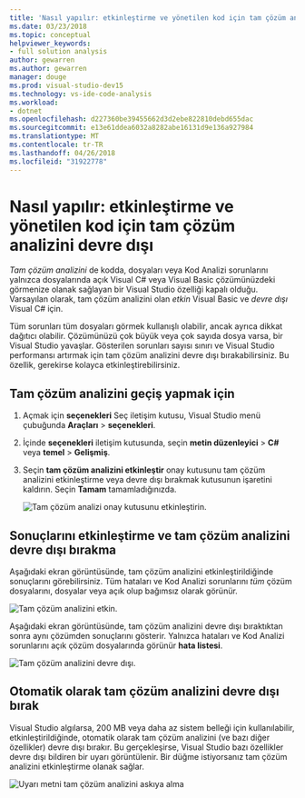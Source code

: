 ```yaml
---
title: 'Nasıl yapılır: etkinleştirme ve yönetilen kod için tam çözüm analizini devre dışı'
ms.date: 03/23/2018
ms.topic: conceptual
helpviewer_keywords:
- full solution analysis
author: gewarren
ms.author: gewarren
manager: douge
ms.prod: visual-studio-dev15
ms.technology: vs-ide-code-analysis
ms.workload:
- dotnet
ms.openlocfilehash: d227360be39455662d3d2ebe822810debd655dac
ms.sourcegitcommit: e13e61ddea6032a8282abe16131d9e136a927984
ms.translationtype: MT
ms.contentlocale: tr-TR
ms.lasthandoff: 04/26/2018
ms.locfileid: "31922778"
---
```

# <a name="how-to-enable-and-disable-full-solution-analysis-for-managed-code"></a>Nasıl yapılır: etkinleştirme ve yönetilen kod için tam çözüm analizini devre dışı

*Tam çözüm analizini* de kodda, dosyaları veya Kod Analizi sorunlarını yalnızca dosyalarında açık Visual C# veya Visual Basic çözümünüzdeki görmenize olanak sağlayan bir Visual Studio özelliği kapalı olduğu. Varsayılan olarak, tam çözüm analizini olan *etkin* Visual Basic ve *devre dışı* Visual C# için.

Tüm sorunları tüm dosyaları görmek kullanışlı olabilir, ancak ayrıca dikkat dağıtıcı olabilir. Çözümünüzü çok büyük veya çok sayıda dosya varsa, bir Visual Studio yavaşlar. Gösterilen sorunları sayısı sınırı ve Visual Studio performansı artırmak için tam çözüm analizini devre dışı bırakabilirsiniz. Bu özellik, gerekirse kolayca etkinleştirebilirsiniz.

## <a name="to-toggle-full-solution-analysis"></a>Tam çözüm analizini geçiş yapmak için

1. Açmak için **seçenekleri** Seç iletişim kutusu, Visual Studio menü çubuğunda **Araçları** > **seçenekleri**.

1. İçinde **seçenekleri** iletişim kutusunda, seçin **metin düzenleyici** > **C#** veya **temel**  >   **Gelişmiş**.

1. Seçin **tam çözüm analizini etkinleştir** onay kutusunu tam çözüm analizini etkinleştirme veya devre dışı bırakmak kutusunun işaretini kaldırın. Seçin **Tamam** tamamladığınızda.

    ![Tam çözüm analizi onay kutusunu etkinleştirin.](../code-quality/media/options-enable-full-solution-analysis.png)

## <a name="results-of-enabling-and-disabling-full-solution-analysis"></a>Sonuçlarını etkinleştirme ve tam çözüm analizini devre dışı bırakma

Aşağıdaki ekran görüntüsünde, tam çözüm analizini etkinleştirildiğinde sonuçlarını görebilirsiniz. Tüm hataları ve Kod Analizi sorunlarını *tüm* çözüm dosyalarını, dosyalar veya açık olup bağımsız olarak görünür.

![Tam çözüm analizini etkin.](../code-quality/media/fsa_enabled.png)

Aşağıdaki ekran görüntüsünde, tam çözüm analizini devre dışı bıraktıktan sonra aynı çözümden sonuçlarını gösterir. Yalnızca hataları ve Kod Analizi sorunlarını açık çözüm dosyalarında görünür **hata listesi**.

![Tam çözüm analizini devre dışı.](../code-quality/media/fsa_disabled.png)

## <a name="automatically-disable-full-solution-analysis"></a>Otomatik olarak tam çözüm analizini devre dışı bırak

Visual Studio algılarsa, 200 MB veya daha az sistem belleği için kullanılabilir, etkinleştirildiğinde, otomatik olarak tam çözüm analizini (ve bazı diğer özellikler) devre dışı bırakır. Bu gerçekleşirse, Visual Studio bazı özellikler devre dışı bildiren bir uyarı görüntülenir. Bir düğme istiyorsanız tam çözüm analizini etkinleştirme olanak sağlar.

![Uyarı metni tam çözüm analizini askıya alma](../code-quality/media/fsa_alert.png)
